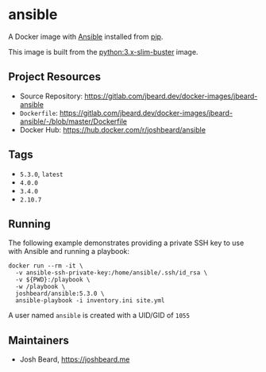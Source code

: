 # ansible

A Docker image with [Ansible](https://www.ansible.com/) installed from
[pip](https://pypi.org/project/ansible/).

This image is built from the [python:3.x-slim-buster](https://hub.docker.com/_/python)
image.

## Project Resources

* Source Repository: <https://gitlab.com/jbeard.dev/docker-images/jbeard-ansible>
* `Dockerfile`: <https://gitlab.com/jbeard.dev/docker-images/jbeard-ansible/-/blob/master/Dockerfile>
* Docker Hub: <https://hub.docker.com/r/joshbeard/ansible>

## Tags

* `5.3.0`, `latest`
* `4.0.0`
* `3.4.0`
* `2.10.7`

## Running

The following example demonstrates providing a private SSH key to use with
Ansible and running a playbook:

```shell
docker run --rm -it \
  -v ansible-ssh-private-key:/home/ansible/.ssh/id_rsa \
  -v ${PWD}:/playbook \
  -w /playbook \
  joshbeard/ansible:5.3.0 \
  ansible-playbook -i inventory.ini site.yml
```

A user named `ansible` is created with a UID/GID of `1055`

## Maintainers

* Josh Beard, <https://joshbeard.me>
